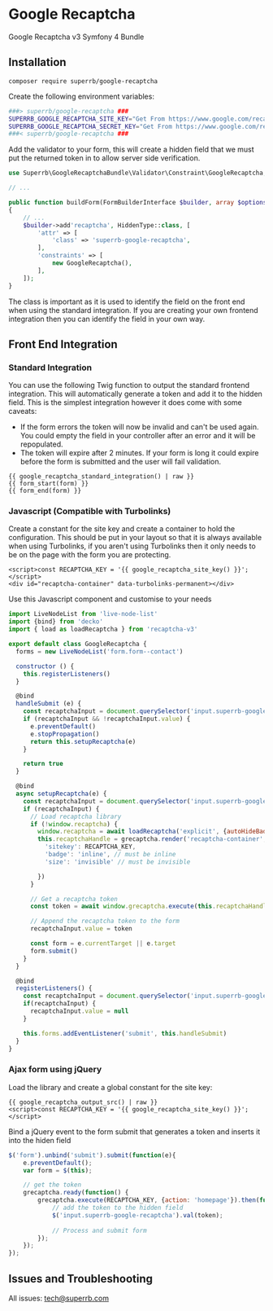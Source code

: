 # Google Recaptcha
Google Recaptcha v3 Symfony 4 Bundle

## Installation

`composer require superrb/google-recaptcha`

Create the following environment variables:

```bash
###> superrb/google-recaptcha ###
SUPERRB_GOOGLE_RECAPTCHA_SITE_KEY="Get From https://www.google.com/recaptcha/intro/v3.html"
SUPERRB_GOOGLE_RECAPTCHA_SECRET_KEY="Get From https://www.google.com/recaptcha/intro/v3.html"
###< superrb/google-recaptcha ###
```

Add the validator to your form, this will create a hidden field that we must put the returned token in to allow server side verification.

```php
use Superrb\GoogleRecaptchaBundle\Validator\Constraint\GoogleRecaptcha;

// ...

public function buildForm(FormBuilderInterface $builder, array $options)
{
    // ...
    $builder->add'recaptcha', HiddenType::class, [
        'attr' => [
            'class' => 'superrb-google-recaptcha',
        ],
        'constraints' => [
            new GoogleRecaptcha(),
        ],
    ]);
}
```

The class is important as it is used to identify the field on the front end when using the standard integration. If you are creating your own frontend integration then you can identify the field in your own way.

## Front End Integration

### Standard Integration

You can use the following Twig function to output the standard frontend integration. This will automatically generate a token and add it to the hidden field. This is the simplest integration however it does come with some caveats:

- If the form errors the token will now be invalid and can't be used again. You could empty the field in your controller after an error and it will be repopulated.
- The token will expire after 2 minutes. If your form is long it could expire before the form is submitted and the user will fail validation.

```twig
{{ google_recaptcha_standard_integration() | raw }}
{{ form_start(form) }}
{{ form_end(form) }}
```

### Javascript (Compatible with Turbolinks)
Create a constant for the site key and create a container to hold the configuration. This should be put in your layout so that it is always available when using Turbolinks, if you aren't using Turbolinks then it only needs to be on the page with the form you are protecting.
```twig
<script>const RECAPTCHA_KEY = '{{ google_recaptcha_site_key() }}';</script>
<div id="recaptcha-container" data-turbolinks-permanent></div>
```
Use this Javascript component and customise to your needs
```javascript
import LiveNodeList from 'live-node-list'
import {bind} from 'decko'
import { load as loadRecaptcha } from 'recaptcha-v3'

export default class GoogleRecaptcha {
  forms = new LiveNodeList('form.form--contact')

  constructor () {
    this.registerListeners()
  }

  @bind
  handleSubmit (e) {
    const recaptchaInput = document.querySelector('input.superrb-google-recaptcha')
    if (recaptchaInput && !recaptchaInput.value) {
      e.preventDefault()
      e.stopPropagation()
      return this.setupRecaptcha(e)
    }

    return true
  }

  @bind
  async setupRecaptcha(e) {
    const recaptchaInput = document.querySelector('input.superrb-google-recaptcha')
    if (recaptchaInput) {
      // Load recaptcha library
      if (!window.recaptcha) {
        window.recaptcha = await loadRecaptcha('explicit', {autoHideBadge: true})
        this.recaptchaHandle = grecaptcha.render('recaptcha-container', {
          'sitekey': RECAPTCHA_KEY,
          'badge': 'inline', // must be inline
          'size': 'invisible' // must be invisible

        })
      }

      // Get a recaptcha token
      const token = await window.grecaptcha.execute(this.recaptchaHandle)

      // Append the recaptcha token to the form
      recaptchaInput.value = token

      const form = e.currentTarget || e.target
      form.submit()
    }
  }

  @bind
  registerListeners() {
    const recaptchaInput = document.querySelector('input.superrb-google-recaptcha')
    if(recaptchaInput) {
      recaptchaInput.value = null
    }

    this.forms.addEventListener('submit', this.handleSubmit)
  }
}
```
### Ajax form using jQuery

Load the library and create a global constant for the site key:

```twig
{{ google_recaptcha_output_src() | raw }}
<script>const RECAPTCHA_KEY = '{{ google_recaptcha_site_key() }}';</script>
```
Bind a jQuery event to the form submit that generates a token and inserts it into the hiden field
```javascript
$('form').unbind('submit').submit(function(e){
    e.preventDefault();
    var form = $(this);

    // get the token
    grecaptcha.ready(function() {
        grecaptcha.execute(RECAPTCHA_KEY, {action: 'homepage'}).then(function (token) {
            // add the token to the hidden field
            $('input.superrb-google-recaptcha').val(token);
            
            // Process and submit form
        });
    });
});
```

## Issues and Troubleshooting
All issues: tech@superrb.com

